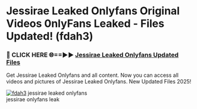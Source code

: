 # Jessirae Leaked Onlyfans Original Videos 0nlyFans Leaked - Files Updated! (fdah3)

<h3>🔴 CLICK HERE 🌐==►► <a href="https://tinyurl.com/ms9xzufz" rel="nofollow">Jessirae Leaked Onlyfans Updated Files</a></h3>

Get Jessirae Leaked Onlyfans and all content. Now you can access all videos and pictures of Jessirae Leaked Onlyfans. New Updated Files 2025!

[![fdah3](https://i.imgur.com/PQ7UWWw.gif)](https://tinyurl.com/ms9xzufz)
jessirae leaked onlyfans<br>
jessirae onlyfans leak